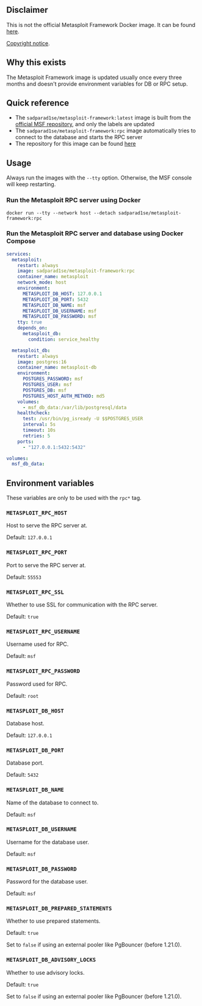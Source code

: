## Disclaimer
This is not the official Metasploit Framework Docker image. It can be found [here](https://hub.docker.com/r/metasploitframework/metasploit-framework).

[Copyright notice](https://github.com/rapid7/metasploit-framework/blob/master/COPYING).

## Why this exists
The Metasploit Framework image is updated usually once every three months and doesn't provide environment variables for DB or RPC setup.

## Quick reference

- The `sadparad1se/metasploit-framework:latest` image is built from the [official MSF repository](https://github.com/rapid7/metasploit-framework), and only the labels are updated
- The `sadparad1se/metasploit-framework:rpc` image automatically tries to connect to the database and starts the RPC server
- The repository for this image can be found [here](https://github.com/SadParad1se/snek-sploit)

## Usage
Always run the images with the `--tty` option. Otherwise, the MSF console will keep restarting.

### Run the Metasploit RPC server using Docker
```shell
docker run --tty --network host --detach sadparad1se/metasploit-framework:rpc
```

### Run the Metasploit RPC server and database using Docker Compose
```yaml
services:
  metasploit:
    restart: always
    image: sadparad1se/metasploit-framework:rpc
    container_name: metasploit
    network_mode: host
    environment:
      METASPLOIT_DB_HOST: 127.0.0.1
      METASPLOIT_DB_PORT: 5432
      METASPLOIT_DB_NAME: msf
      METASPLOIT_DB_USERNAME: msf
      METASPLOIT_DB_PASSWORD: msf
    tty: true
    depends_on:
      metasploit_db:
        condition: service_healthy

  metasploit_db:
    restart: always
    image: postgres:16
    container_name: metasploit-db
    environment:
      POSTGRES_PASSWORD: msf
      POSTGRES_USER: msf
      POSTGRES_DB: msf
      POSTGRES_HOST_AUTH_METHOD: md5
    volumes:
      - msf_db_data:/var/lib/postgresql/data
    healthcheck:
      test: /usr/bin/pg_isready -U $$POSTGRES_USER
      interval: 5s
      timeout: 10s
      retries: 5
    ports:
      - "127.0.0.1:5432:5432"

volumes:
  msf_db_data:

```

## Environment variables
These variables are only to be used with the `rpc*` tag.

### `METASPLOIT_RPC_HOST`
Host to serve the RPC server at. 

Default: `127.0.0.1`

### `METASPLOIT_RPC_PORT`
Port to serve the RPC server at.

Default: `55553`

### `METASPLOIT_RPC_SSL`
Whether to use SSL for communication with the RPC server.

Default: `true`

### `METASPLOIT_RPC_USERNAME`
Username used for RPC.

Default: `msf`

### `METASPLOIT_RPC_PASSWORD`
Password used for RPC.

Default: `root`

### `METASPLOIT_DB_HOST`
Database host.

Default: `127.0.0.1`

### `METASPLOIT_DB_PORT`
Database port.

Default: `5432`

### `METASPLOIT_DB_NAME`
Name of the database to connect to.

Default: `msf`

### `METASPLOIT_DB_USERNAME`
Username for the database user.

Default: `msf`

### `METASPLOIT_DB_PASSWORD`
Password for the database user.

Default: `msf`

### `METASPLOIT_DB_PREPARED_STATEMENTS`
Whether to use prepared statements.

Default: `true`

Set to `false` if using an external pooler like PgBouncer (before 1.21.0).

### `METASPLOIT_DB_ADVISORY_LOCKS`
Whether to use advisory locks.

Default: `true`

Set to `false` if using an external pooler like PgBouncer (before 1.21.0).
